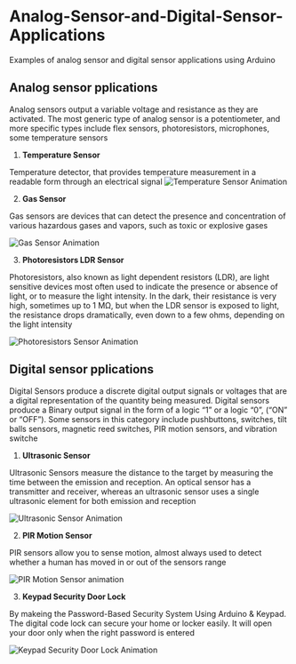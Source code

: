 # Analog-Sensor-and-Digital-Sensor-Applications
Examples of analog sensor and digital sensor  applications using Arduino


## Analog sensor pplications
Analog sensors output a variable voltage and resistance as they are activated. The most generic type of analog sensor is a potentiometer, and more specific types include flex sensors, photoresistors, microphones, some temperature sensors

1. **Temperature Sensor**

 Temperature detector, that provides temperature measurement in a readable form through an electrical signal
 ![Temperature Sensor Animation](https://user-images.githubusercontent.com/90250848/187375847-09e76f56-a0a9-4e84-9a4b-544e1cb16caf.gif)


2. **Gas Sensor**

Gas sensors are devices that can detect the presence and concentration of various hazardous gases and vapors, such as toxic or explosive gases

![Gas Sensor Animation](https://user-images.githubusercontent.com/90250848/187376381-098cd002-b587-41b5-acb4-fcc38ea19065.gif)



3. **Photoresistors LDR Sensor**

Photoresistors, also known as light dependent resistors (LDR), are light sensitive devices most often used to indicate the presence or absence of light, or to measure the light intensity. In the dark, their resistance is very high, sometimes up to 1 MΩ, but when the LDR sensor is exposed to light, the resistance drops dramatically, even down to a few ohms, depending on the light intensity

![Photoresistors  Sensor Animation](https://user-images.githubusercontent.com/90250848/187378256-b4538930-7311-40ac-a8e7-e5ca3e2aafae.gif)



## Digital sensor pplications
Digital Sensors produce a discrete digital output signals or voltages that are a digital representation of the quantity being measured. Digital sensors produce a Binary output signal in the form of a logic “1” or a logic “0”, (“ON” or “OFF”). Some sensors in this category include pushbuttons, switches, tilt balls sensors, magnetic reed switches, PIR motion sensors, and vibration switche

1. **Ultrasonic Sensor**

Ultrasonic Sensors measure the distance to the target by measuring the time between the emission and reception. An optical sensor has a transmitter and receiver, whereas an ultrasonic sensor uses a single ultrasonic element for both emission and reception

![Ultrasonic Sensor Animation](https://user-images.githubusercontent.com/90250848/187387682-d722d301-ff60-4682-8006-347399519faa.gif)


2. **PIR Motion Sensor**

PIR sensors allow you to sense motion, almost always used to detect whether a human has moved in or out of the sensors range

![PIR Motion Sensor animation](https://user-images.githubusercontent.com/90250848/187388535-c6ddc9d0-660a-43ad-849b-aef8ef3f9e7e.gif)



3. **Keypad Security Door Lock**

By makeing the Password-Based Security System Using Arduino & Keypad. The digital code lock can secure your home or locker easily. It will open your door only when the right password is entered

![Keypad Security Door Lock Animation](https://user-images.githubusercontent.com/90250848/187389837-2da12a61-4253-4116-84db-38c8d3c83b68.gif)
